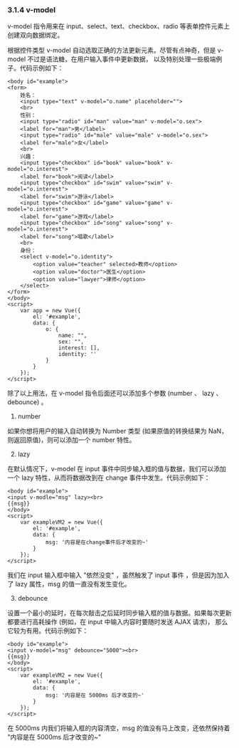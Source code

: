 ### 3.1.4 v-model

v-model 指令用来在 input、select、text、checkbox、radio 等表单控件元素上<red>创建双向数据绑定</red>。

根据控件类型 v-model 自动选取正确的方法更新元素。尽管有点神奇，但是 v-model 不过是语法糖，<red>在用户输入事件中更新数据</red>，
以及特别处理一些极端例子。代码示例如下：

    <body id="example">
    <form>
        姓名：
        <input type="text" v-model="o.name" placeholder="">
        <br>
        性别：
        <input type="radio" id="man" value="man" v-model="o.sex">
        <label for="man">男</label>
        <input type="radio" id="male" value="male" v-model="o.sex">
        <label for="male">女</label>
        <br>
        兴趣：
        <input type="checkbox" id="book" value="book" v-model="o.interest">
        <label for="book">阅读</label>
        <input type="checkbox" id="swim" value="swim" v-model="o.interest">
        <label for="swim">游泳</label>
        <input type="checkbox" id="game" value="game" v-model="o.interest">
        <label for="game">游戏</label>
        <input type="checkbox" id="song" value="song" v-model="o.interest">
        <label for="song">唱歌</label>
        <br>
        身份：
        <select v-model="o.identity">
            <option value="teacher" selected>教师</option>
            <option value="doctor">医生</option>
            <option value="lawyer">律师</option>
        </select>
    </form>
    </body>
    <script>
        var app = new Vue({
            el: '#example',
            data: {
                o: {
                    name: "",
                    sex: "",
                    interest: [],
                    identity: ''
                }
            }
        });
    </script>

除了以上用法，在 v-model 指令后面还可以添加多个参数 (number 、 lazy 、 debounce) 。

1. number

如果你想将用户的输入自动转换为 Number 类型 (如果原值的转换结果为 NaN，则返回原值)，则可以添加一个 number 特性。

2. lazy

在默认情况下，v-model 在 input 事件中同步输入框的值与数据，我们可以添加一个 lazy 特性，从而将数据改到在 change 事件中发生。代码示例如下：

    <body id="example">
    <input v-modle="msg" lazy><br>
    {{msg}}
    </body>
    <script>
        var exampleVM2 = new Vue({
            el: '#example',
            data: {
                msg: '内容是在change事件后才改变的~'
            }
        });
    </script>

我们在 input 输入框中输入 "依然没变" ，虽然触发了 <red>input 事件</red> ，但是因为加入了 lazy 属性，msg 的值一直没有发生变化。

3. debounce

设置一个最小的延时，在每次敲击之后延时同步输入框的值与数据。如果每次更新都要进行高耗操作 (例如，在 input 中输入内容时要随时发送 AJAX 请求)，
那么它较为有用。代码示例如下：

    <body id="example">
    <input v-model="msg" debounce="5000"><br>
    {{msg}}
    </body>
    <script>
        var exampleVM2 = new Vue({
            el: '#example',
            data: {
                msg: '内容是在 5000ms 后才改变的~'
            }
        });
    </script>

在 5000ms 内我们将输入框的内容清空，msg 的值没有马上改变，还依然保持着 "内容是在 5000ms 后才改变的~"


